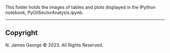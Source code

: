 This folder holds the images of tables and plots displayed in the IPython notebook, PyOilSectorAnalysis.ipynb.

----

## Copyright

N. James George © 2023. All Rights Reserved.
